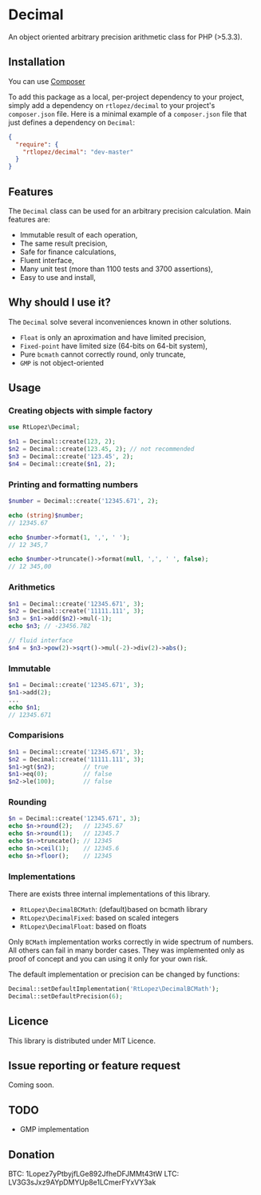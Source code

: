 Decimal
=======

An object oriented arbitrary precision arithmetic class for PHP (>5.3.3).

Installation
------------

You can use [Composer](http://getcomposer.org/)

To add this package as a local, per-project dependency to your project, simply add a dependency on `rtlopez/decimal` to your project's `composer.json` file. Here is a minimal example of a `composer.json` file that just defines a dependency on `Decimal`:

```json
{
  "require": {
    "rtlopez/decimal": "dev-master"
  }
}
```

Features
--------

The `Decimal` class can be used for an arbitrary precision calculation. Main features are:

* Immutable result of each operation,
* The same result precision,
* Safe for finance calculations,
* Fluent interface,
* Many unit test (more than 1100 tests and 3700 assertions),
* Easy to use and install,

Why should I use it?
--------------------

The `Decimal` solve several inconveniences known in other solutions. 

* `Float` is only an aproximation and have limited precision,
* `Fixed-point` have limited size (64-bits on 64-bit system),
* Pure `bcmath` cannot correctly round, only truncate,
* `GMP` is not object-oriented

Usage
-----

### Creating objects with simple factory

```php
use RtLopez\Decimal;

$n1 = Decimal::create(123, 2);
$n2 = Decimal::create(123.45, 2); // not recommended
$n3 = Decimal::create('123.45', 2);
$n4 = Decimal::create($n1, 2);
```
### Printing and formatting numbers

```php
$number = Decimal::create('12345.671', 2);

echo (string)$number;
// 12345.67

echo $number->format(1, ',', ' ');
// 12 345,7

echo $number->truncate()->format(null, ',', ' ', false);
// 12 345,00
```
### Arithmetics

```php
$n1 = Decimal::create('12345.671', 3);
$n2 = Decimal::create('11111.111', 3);
$n3 = $n1->add($n2)->mul(-1);
echo $n3; // -23456.782

// fluid interface
$n4 = $n3->pow(2)->sqrt()->mul(-2)->div(2)->abs();
```

### Immutable

```php
$n1 = Decimal::create('12345.671', 3);
$n1->add(2);
...
echo $n1;
// 12345.671
```

### Comparisions

```php
$n1 = Decimal::create('12345.671', 3);
$n2 = Decimal::create('11111.111', 3);
$n1->gt($n2);        // true
$n1->eq(0);          // false
$n2->le(100);        // false
```

### Rounding

```php
$n = Decimal::create('12345.671', 3);
echo $n->round(2);   // 12345.67
echo $n->round(1);   // 12345.7
echo $n->truncate(); // 12345
echo $n->ceil(1);    // 12345.6
echo $n->floor();    // 12345
```

### Implementations

There are exists three internal implementations of this library.

* `RtLopez\DecimalBCMath`: (default)based on bcmath library
* `RtLopez\DecimalFixed`:  based on scaled integers
* `RtLopez\DecimalFloat`:  based on floats

Only `BCMath` implementation works correctly in wide spectrum of numbers. All others can fail in many border cases. They was implemented only as proof of concept and you can using it only for your own risk.

The default implementation or precision can be changed by functions:

```php
Decimal::setDefaultImplementation('RtLopez\DecimalBCMath');
Decimal::setDefaultPrecision(6);
```

Licence
-------

This library is distributed under MIT Licence.

Issue reporting or feature request
----------------------------------

Coming soon.

TODO
----

* GMP implementation

Donation
--------
BTC: 1Lopez7yPtbyjfLGe892JfheDFJMMt43tW
LTC: LV3G3sJxz9AYpDMYUp8e1LCmerFYxVY3ak
